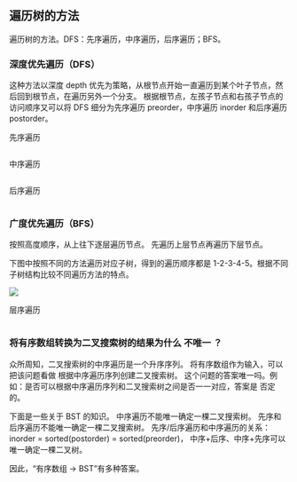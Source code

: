 ## 遍历树的方法

遍历树的方法。DFS：先序遍历，中序遍历，后序遍历；BFS。
### 深度优先遍历（DFS）
这种方法以深度 depth 优先为策略，从根节点开始一直遍历到某个叶子节点，然后回到根节点，在遍历另外一个分支。
根据根节点，左孩子节点和右孩子节点的访问顺序又可以将 DFS 细分为先序遍历 preorder，中序遍历 inorder 和后序遍历 postorder。

先序遍历
```js

```
中序遍历
```js

```
后序遍历
```js
```

### 广度优先遍历（BFS）
按照高度顺序，从上往下逐层遍历节点。
先遍历上层节点再遍历下层节点。

下图中按照不同的方法遍历对应子树，得到的遍历顺序都是 1-2-3-4-5。根据不同子树结构比较不同遍历方法的特点。

![](https://cdn.suisuijiang.com/ImageMessage/5adad39555703565e79040fa_1583842953816.pngs)

层序遍历
```js
```


### 将有序数组转换为二叉搜索树的结果为什么 不唯一 ？
众所周知，二叉搜索树的中序遍历是一个升序序列。
将有序数组作为输入，可以把该问题看做 根据中序遍历序列创建二叉搜索树。
这个问题的答案唯一吗。例如：是否可以根据中序遍历序列和二叉搜索树之间是否一一对应，答案是 否定的。

下面是一些关于 BST 的知识。
中序遍历不能唯一确定一棵二叉搜索树。
先序和后序遍历不能唯一确定一棵二叉搜索树。
先序/后序遍历和中序遍历的关系：
inorder = sorted(postorder) = sorted(preorder)，
中序+后序、中序+先序可以唯一确定一棵二叉树。

因此，“有序数组 -> BST”有多种答案。




